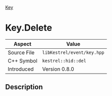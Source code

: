 [Key](index.md)
# Key.Delete
| Aspect | Value |
| --- | --- |
| Source File | `libKestrel/event/key.hpp` |
| C++ Symbol | `kestrel::hid::del` |
| Introduced | Version 0.8.0 |
## Description
